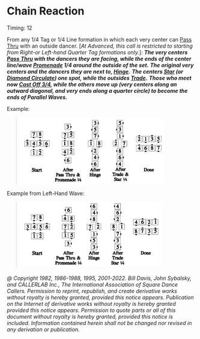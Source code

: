 
# Chain Reaction

Timing: 12

From any 1/4 Tag or 1/4 Line formation
in which each very center can [Pass Thru](../b1/pass_thru.md)
with an outside dancer.
[*At Advanced, this call is restricted to starting from
Right-or Left-hand Quarter Tag formations only.*]:
***The very centers
[Pass Thru](../b1/pass_thru.md) with the
dancers they are facing,
while the ends of the center line/wave [Promenade](../b1/promenade.md)
1/4 around the outside of the set.***
***The original very centers and the dancers they are next to,
[Hinge](../ms/hinge.md).***
***The centers [Star](../b1/star.md)
(or [Diamond Circulate](../plus/diamond_circulate.md))
one spot, while the outsides [Trade](../b2/trade.md).***
***Those who meet now
[Cast Off 3/4](../ms/cast_off_three_quarters.md),
while the others move up
(very centers along an outward diagonal, and very ends along a quarter circle)
to become the ends of Parallel Waves.***

Example:

> 
> ![alt](chain_reaction_1a.png)![alt](chain_reaction_1b.png)![alt](chain_reaction_1c.png)![alt](chain_reaction_1d.png)![alt](chain_reaction_1e.png)
> 

Example from Left-Hand Wave:

> 
> ![alt](chain_reaction_2a.png)![alt](chain_reaction_2b.png)![alt](chain_reaction_2c.png)![alt](chain_reaction_2d.png)![alt](chain_reaction_2e.png)
> 

###### @ Copyright 1982, 1986-1988, 1995, 2001-2022. Bill Davis, John Sybalsky, and CALLERLAB Inc., The International Association of Square Dance Callers. Permission to reprint, republish, and create derivative works without royalty is hereby granted, provided this notice appears. Publication on the Internet of derivative works without royalty is hereby granted provided this notice appears. Permission to quote parts or all of this document without royalty is hereby granted, provided this notice is included. Information contained herein shall not be changed nor revised in any derivation or publication.
